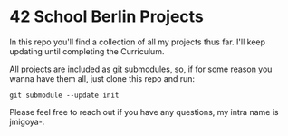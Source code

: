 # 42 School Berlin Projects

In this repo you'll find a collection of all my projects thus far. I'll keep updating until completing the Curriculum.

All projects are included as git submodules, so, if for some reason you wanna have them all, just clone this repo and run:

`git submodule --update init`

Please feel free to reach out if you have any questions, my intra name is jmigoya-.
